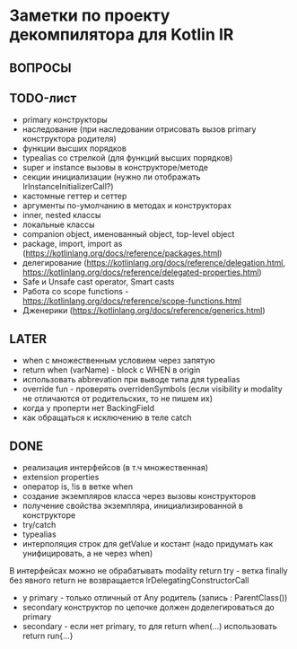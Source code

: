 # Заметки по проекту декомпилятора для Kotlin IR

## ВОПРОСЫ

## TODO-лист

- primary конструкторы
- наследование (при наследовании отрисовать вызов primary конструктора родителя)
- функции высших порядков
- typealias со стрелкой (для функций высших порядков)
- super и instance вызовы в конструкторе/методе
- секции инициализации (нужно ли отображать IrInstanceInitializerCall?)
- кастомные геттер и сеттер
- аргументы по-умолчанию в методах и конструкторах
- inner, nested классы
- локальные классы
- companion object, именованный object, top-level object
- package, import, import as (https://kotlinlang.org/docs/reference/packages.html)
- делегирование (https://kotlinlang.org/docs/reference/delegation.html, https://kotlinlang.org/docs/reference/delegated-properties.html)
- Safe и Unsafe cast operator, Smart casts
- Работа со scope functions - https://kotlinlang.org/docs/reference/scope-functions.html
- Дженерики (https://kotlinlang.org/docs/reference/generics.html)

## LATER

- when с множественным условием через запятую
- return when (varName) - block с WHEN в origin
- использовать abbrevation при выводе типа для typealias
- override fun - проверять overridenSymbols (если visibility и modality не отличаются от родительских, то не пишем их)
- когда у проперти нет BackingField
- как обращаться к исключению в теле catch

## DONE

- реализация интерфейсов (в т.ч множественная)
- extension properties
- оператор is, !is в ветке when
- создание экземпляров класса через вызовы конструкторов
- получение свойства экземпляра, инициализированной в конструкторе
- try/catch
- typealias
- интерполяция строк для getValue и костант (надо придумать как унифицировать, а не через when)


В интерфейсах можно не обрабатывать modality
return try - ветка finally без явного return не возвращается 
IrDelegatingConstructorCall 
  - у primary - только отличный от Any родитель (запись : ParentClass())
  - secondary конструктор по цепочке должен доделегироваться до primary
  - secondary - если нет primary, то 
для return when(...) использовать return run{...}
